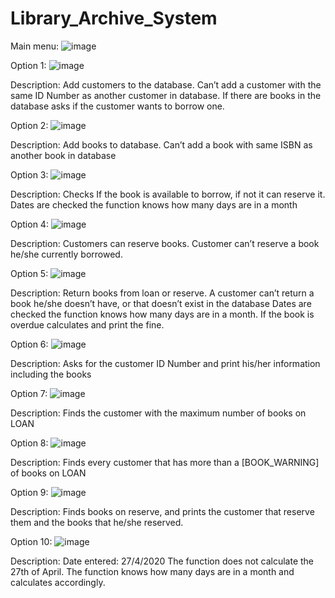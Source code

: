 # Library_Archive_System
 
Main menu:
![image](https://user-images.githubusercontent.com/92368995/167216481-d86be86b-db33-4479-9637-cbab1a5d4b74.png)

Option 1:
![image](https://user-images.githubusercontent.com/92368995/167215212-34ec8256-2db0-4dfc-b80a-3eb2db9f69f2.png)

Description: Add customers to the database. Can’t add a customer with the same ID Number as another customer in database.
If there are books in the database asks if the customer wants to borrow one.

Option 2:
![image](https://user-images.githubusercontent.com/92368995/167215244-6fa69109-e5af-4bf3-8041-791b58e0312b.png)

Description: Add books to database. Can’t add a book with same ISBN as another book in database

Option 3:
![image](https://user-images.githubusercontent.com/92368995/167215432-e5e81893-aefd-4503-ab04-396cbe831554.png)

Description: Checks If the book is available to borrow, if not it can reserve it. Dates are checked the function knows how many days are in a month

Option 4:
![image](https://user-images.githubusercontent.com/92368995/167215534-21315ee5-f20b-46dd-97af-665bd80161e3.png)

Description: Customers can reserve books. Customer can’t reserve a book he/she currently borrowed.

Option 5:
![image](https://user-images.githubusercontent.com/92368995/167215616-d76892ee-7043-4401-b48a-2b0bda31a2a5.png)

Description: Return books from loan or reserve. A customer can’t return a book he/she doesn’t have, or that doesn’t exist in the database
Dates are checked the function knows how many days are in a month. If the book is overdue calculates and print the fine.

Option 6:
![image](https://user-images.githubusercontent.com/92368995/167215831-2529bcc7-8404-4c5a-8f0e-e85afcd13e5b.png)
 
Description: Asks for the customer ID Number and print his/her information including the books

Option 7:
![image](https://user-images.githubusercontent.com/92368995/167215849-13e19fc5-f6ba-448e-b2da-e96299b57839.png)
 
Description: Finds the customer with the maximum number of books on LOAN

Option 8:
![image](https://user-images.githubusercontent.com/92368995/167215867-59554e25-7475-407c-ab35-be487d5f01e3.png)
 
Description: Finds every customer that has more than a [BOOK_WARNING] of books on LOAN

Option 9:
![image](https://user-images.githubusercontent.com/92368995/167215877-7ced8e56-5d05-4fe9-84e5-91ea10c2aa3f.png)
 
Description: Finds books on reserve, and prints the customer that reserve them and the books that he/she reserved.

Option 10:
![image](https://user-images.githubusercontent.com/92368995/167215895-e0d4bc85-d038-4084-8b8e-f245f2f7e868.png)
 
Description: Date entered: 27/4/2020
The function does not calculate the 27th of April.
The function knows how many days are in a month and calculates accordingly.

